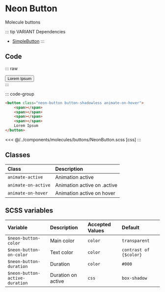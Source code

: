 # Neon Button
<Badge type="tip">Molecule</Badge> <Badge type="info">buttons</Badge>

::: tip VARIANT Dependencies
- [SimpleButton](/atoms/buttons/SimpleButton)
:::

## Code

::: raw
<div class="dev-section">
    <button class="neon-button button-shadowless animate-on-hover">
        <span></span>
        <span></span>
        <span></span>
        <span></span>
        Lorem Ipsum
    </button>
</div>
:::

::: code-group
``` html
<button class="neon-button button-shadowless animate-on-hover">
    <span></span>
    <span></span>
    <span></span>
    <span></span>
    Lorem Ipsum
</button>
```
<<< @/../components/molecules/buttons/NeonButton.scss [css]
:::


## Classes

| Class                    | Description                 |
|:-------------------------|:----------------------------|
| `animate-active`         | Animation active            |
| `animate-on-active`      | Animation active on .active |
| `animate-on-hover`       | Animation active on hover   |

## SCSS variables

| Variable                        | Description        | Accepted Values | Default                |
|:--------------------------------|:-------------------|:----------------|:-----------------------|
| `$neon-button-color`            | Main color         | `color`         | `transparent`          |
| `$neon-button-on-color`         | Text color         | `color`         | `contrast of {$color}` |
| `$neon-button-duration`         | Duration           | `color`         | `#000`                 |
| `$neon-button-active-duration`  | Duration on active | `css`           | `box-shadow`           |

<style lang="scss">
@use "docs/theme.scss" as theme;
@use "components/molecules/buttons/NeonButton.scss" as * with (
    $color: theme.$primary-color,
    $border-color: theme.$secondary-color,
    $active-color: theme.$secondary-color,
    $active-border-color: theme.$primary-color,
);
</style>